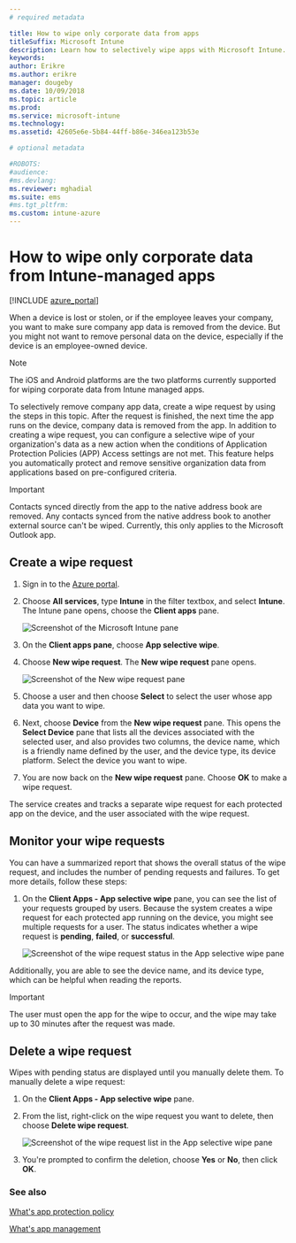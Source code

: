 ```yaml
---
# required metadata

title: How to wipe only corporate data from apps
titleSuffix: Microsoft Intune
description: Learn how to selectively wipe apps with Microsoft Intune.
keywords:
author: Erikre
ms.author: erikre
manager: dougeby
ms.date: 10/09/2018
ms.topic: article
ms.prod:
ms.service: microsoft-intune
ms.technology:
ms.assetid: 42605e6e-5b84-44ff-b86e-346ea123b53e

# optional metadata

#ROBOTS:
#audience:
#ms.devlang:
ms.reviewer: mghadial
ms.suite: ems
#ms.tgt_pltfrm:
ms.custom: intune-azure
---
```


# How to wipe only corporate data from Intune-managed apps

[!INCLUDE [azure_portal](./includes/azure_portal.md)]

When a device is lost or stolen, or if the employee leaves your company, you want to make sure company app data is removed from the device. But you might not want to remove personal data on the device, especially if the device is an employee-owned device.

>[!NOTE]
> The iOS and Android platforms are the two platforms currently supported for wiping corporate data from Intune managed apps.

To selectively remove company app data, create a wipe request by using the steps in this topic. After the request is finished, the next time the app runs on the device, company data is removed from the app. In addition to creating a wipe request, you can configure a selective wipe of your organization's data as a new action when the conditions of Application Protection Policies (APP) Access settings are not met. This feature helps you automatically protect and remove sensitive organization data from applications based on pre-configured criteria.

>[!IMPORTANT]
> Contacts synced directly from the app to the native address book are removed. Any contacts synced from the native address book to another external source can't be wiped. Currently, this only applies to the Microsoft Outlook app.

## Create a wipe request

1.  Sign in to the [Azure portal](https://portal.azure.com).

2.  Choose **All services**, type **Intune** in the filter textbox, and select **Intune**. The Intune pane opens, choose the **Client apps** pane.

	![Screenshot of the Microsoft Intune pane](./media/apps-selective-wipe01.png)

3.  On the **Client apps pane**, choose **App selective wipe**.

4.  Choose  **New wipe request**. The **New wipe request** pane opens.

    ![Screenshot of the New wipe request pane](./media/AzurePortal_MAM_NewWipeRequest.png)

5.  Choose a user and then choose **Select** to select the user whose app data you want to wipe.

6.  Next, choose **Device** from the **New wipe request** pane. This opens the **Select Device** pane that lists all the devices associated with the selected user, and also provides two columns, the device name, which is a friendly name defined by the user, and the device type, its device platform. Select the device you want to wipe.

7.  You are now back on the **New wipe request** pane. Choose **OK** to make a wipe request.

The service creates and tracks a separate wipe request for each protected app on the device, and the user associated with the wipe request.

## Monitor your wipe requests

You can have a summarized report that shows the overall status of the wipe request, and includes the number of pending requests and failures. To get more details, follow these steps:

1.  On the **Client Apps - App selective wipe** pane, you can see the list of your requests grouped by users. Because the system creates a wipe request for each protected app running on the device, you might see multiple requests for a user. The status indicates whether a wipe request is **pending**, **failed**, or **successful**.

	![Screenshot of the wipe request status in the App selective wipe pane](./media/wipe-request-status-1.png)

Additionally, you are able to see the device name, and its device type, which can be helpful when reading the reports.

>[!IMPORTANT]
> The user must open the app for the wipe to occur, and the wipe may take up to 30 minutes after the request was made.

## Delete a wipe request

Wipes with pending status are displayed until you manually delete them. To manually delete a wipe request:

1.  On the **Client Apps - App selective wipe** pane.

2.  From the list, right-click on the wipe request you want to delete, then choose **Delete wipe request**.

	![Screenshot of the wipe request list in the App selective wipe pane](./media/delete-wipe-request.png)

3.  You're prompted to confirm the deletion, choose **Yes** or **No**, then click **OK**.

### See also
[What's app protection policy](app-protection-policy.md)

[What's app management](app-management.md)
